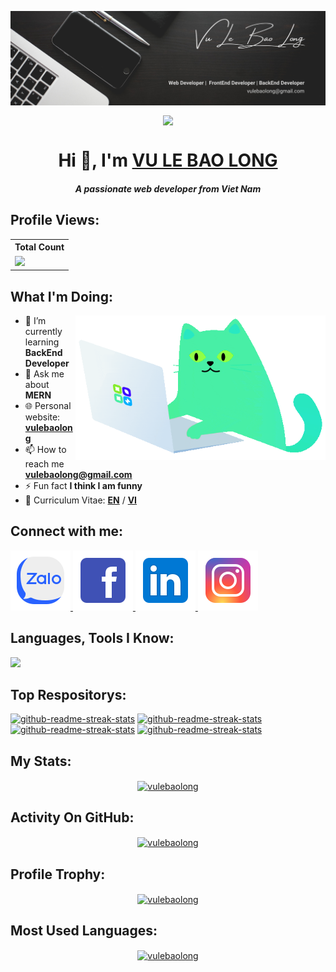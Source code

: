 <!-- [![MasterHead](./asset//banner_4.png)](https://portfolio-vulebaolong.netlify.app/) -->
<p>
    <a href="#">
        <img align="center"src="./asset/banner_4.png"/>
    </a>
</p>

<p align="center">
    <a href="#">
        <img
            align="center"
            src="https://readme-typing-svg.demolab.com?font=Fira+Code&pause=1000&color=11F7A0&width=435&lines=2+%2B+years+of+coding+experience;Code+is+my+life&center=true&width=700&height=45&vCenter=true&pause=1000&size=25"
        />
    </a>
</p>

<h1 align="center">Hi 👋, I'm <a href="https://portfolio-vulebaolong.netlify.app/" target="_blank">VU LE BAO LONG</a></h1>
<h5 align="center">A passionate web developer from Viet Nam</h5>

## Profile Views:

<table>
    <tr>
        <th>Total Count</th>
    </tr>
    <tr>
        <td>
            <a href="https://github.com/vulebaolong"> <img src="https://komarev.com/ghpvc/?username=vulebaolong&style=for-the-badge&color=brightgreen" /> </a>
        </td>
    </tr>
</table>

## What I'm Doing:

<img align="right" width="400" src="./asset/item4_4.gif" alt="coding" />

-   🌱 I’m currently learning **BackEnd Developer**
-   💬 Ask me about **MERN**
-   🌐 Personal website: **<a href="https://portfolio-vulebaolong.netlify.app/">vulebaolong</a>**
-   📫 How to reach me **vulebaolong@gmail.com**
-   ⚡ Fun fact **I think I am funny**
-   📄 Curriculum Vitae: **<a href="https://drive.google.com/file/d/1kjlBbByUWDnSdj5kQHL57gK18BIuO7MO/view?usp=sharing" target="_blank">EN</a>** / **<a href="https://drive.google.com/file/d/13WdHdKnUnZgW3oqoqyjTnP_RXrZNFmLS/view?usp=sharing" target="_blank">VI</a>**

## Connect with me:

<p align="left">
    <a href="https://zalo.me/0836789578" target="_blank" >
        <img src="./asset/zalo.svg" alt="zalo"/>
    </a>
    <a href="https://www.facebook.com/profile.php?id=100073114167973" target="_blank">
        <img src="./asset/facebook.svg" alt="facebook"/>
    </a>
    <a href="https://www.linkedin.com/in/vulebaolong/" target="_blank">
        <img src="./asset/linkedin.svg" alt="linkedin"/>
    </a>
    <a href="https://instagram.com/vulebaolong/" target="_blank">
        <img src="./asset/instagram.svg" alt="instagram"/>
    </a>
</p>

## Languages, Tools I Know:

<p align="left">
    <img
        src="https://skillicons.dev/icons?i=nodejs,mongodb,nestjs,express,mysql,ts,react,vue,redux,js,tailwind,bootstrap,python,vite,postman,docker,figma,firebase,github,git,photoshop,premiere,sass,css,html"
    />
</p>

## Top Respositorys:

<p align="left">
    <a target="_blank" href="https://github.com/vulebaolong/L9-Learning_vulebaolong"
        ><img
            width="278"
            src="https://denvercoder1-github-readme-stats.vercel.app/api/pin/?username=vulebaolong&repo=L9-Learning_vulebaolong&theme=react&bg_color=1F222E&title_color=11F7A0&hide_border=true&icon_color=F8D866&show_icons=false"
            alt="github-readme-streak-stats"
    /></a>
    <a target="_blank" href="https://github.com/vulebaolong/L9_Learning_API_vulebaolong"
        ><img
            width="278"
            src="https://denvercoder1-github-readme-stats.vercel.app/api/pin/?username=vulebaolong&repo=L9_Learning_API_vulebaolong&theme=react&bg_color=1F222E&title_color=11F7A0&hide_border=true&icon_color=F8D866&show_icons=false"
            alt="github-readme-streak-stats"
    /></a>
    <a target="_blank" href="https://github.com/vulebaolong/BC44_REACTJS_43_Nhom9_Netflix/tree/vulebaolong_API_MOVIE"
        ><img
            width="278"
            src="https://denvercoder1-github-readme-stats.vercel.app/api/pin/?username=vulebaolong&repo=BC44_REACTJS_43_Nhom9_Netflix&theme=react&bg_color=1F222E&title_color=11F7A0&hide_border=true&icon_color=F8D866&show_icons=false"
            alt="github-readme-streak-stats"
    /></a>
    <a target="_blank" href="https://github.com/vulebaolong/Movie_API_vulebaolong"
        ><img
            width="278"
            src="https://denvercoder1-github-readme-stats.vercel.app/api/pin/?username=vulebaolong&repo=Movie_API_vulebaolong&theme=react&bg_color=1F222E&title_color=11F7A0&hide_border=true&icon_color=F8D866&show_icons=false"
            alt="github-readme-streak-stats"
    /></a>
</p>

## My Stats:

<p align="center">
    <a href="#my-stats"><img align="center" src="https://github-readme-stats.vercel.app/api?username=vulebaolong&show_icons=true&locale=en&theme=tokyonight&hide_border=true" alt="vulebaolong" /></a>
</p>

## Activity On GitHub:

<p align="center">
    <a href="#activity-on-github"><img align="center" src="https://github-readme-streak-stats.herokuapp.com/?user=vulebaolong&&theme=tokyonight&hide_border=true" alt="vulebaolong" /></a>
</p>

## Profile Trophy:

<p align="center">
    <a href="#profile-trophy"><img align="center" src="https://github-profile-trophy.vercel.app/?username=vulebaolong&theme=tokyonight&no-frame=true&row=1&column=5&rank=-?" alt="vulebaolong" /></a>
</p>

## Most Used Languages:

<p align="center">
    <a href="#most-used-languages"><img align="center" src="https://github-readme-stats.vercel.app/api/top-langs?username=vulebaolong&show_icons=true&locale=en&layout=compact&theme=tokyonight&hide_border=true" alt="vulebaolong" /></a>
</p>
